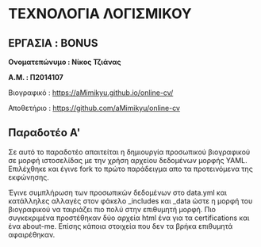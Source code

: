 
# ΤΕΧΝΟΛΟΓΙΑ ΛΟΓΙΣΜΙΚΟΥ
## ΕΡΓΑΣΙΑ : BONUS

**Ονοματεπώνυμο : Νίκος Τζιάνας**

**Α.Μ. : Π2014107**

Βιογραφικό : https://aMimikyu.github.io/online-cv/ 

Αποθετήριο : https://github.com/aMimikyu/online-cv

## Παραδοτέο Α'

Σε αυτό το παραδοτέο απαιτείται η δημιουργία προσωπικού βιογραφικού σε μορφή ιστοσελίδας με την χρήση αρχείου δεδομένων μορφής YAML.
Επιλέχθηκε και έγινε fork το πρώτο παράδειγμα απο τα προτεινόμενα της εκφώνησης.


Έγινε συμπλήρωση των προσωπικών δεδομένων στο data.yml και κατάλληλες αλλαγές στον φάκελο _includes και _data ώστε η μορφή του βιογραφικού να ταιριάζει πιο πολύ στην επιθυμητή μορφή. Πιο συγκεκριμένα προστέθηκαν δύο αρχεία html ένα για τα certifications και ένα about-me. Επίσης κάποια στοιχεία που δεν τα βρήκα επιθυμητά αφαιρέθηκαν.
